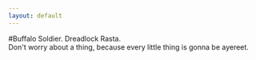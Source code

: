 ```yaml
---
layout: default
---
```


#Buffalo Soldier. Dreadlock Rasta.  
Don't worry about a thing, because every little thing is gonna be ayereet.
